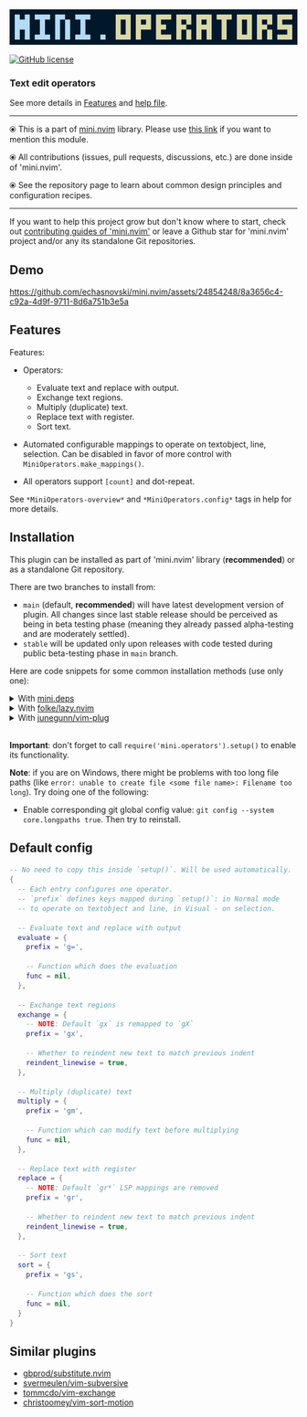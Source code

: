 <div align="center"> <img src="https://github.com/echasnovski/media/blob/main/mini.nvim/logo-2/logo-operators_readme.png" alt="mini.operators"/> </div>

<!-- badges: start -->
[![GitHub license](https://badgen.net/github/license/echasnovski/mini.nvim)](https://github.com/echasnovski/mini.nvim/blob/main/LICENSE)
<!-- badges: end -->

### Text edit operators

See more details in [Features](#features) and [help file](doc/mini-operators.txt).

---

⦿ This is a part of [mini.nvim](https://github.com/echasnovski/mini.nvim) library. Please use [this link](https://github.com/echasnovski/mini.nvim/blob/main/readmes/mini-operators.md) if you want to mention this module.

⦿ All contributions (issues, pull requests, discussions, etc.) are done inside of 'mini.nvim'.

⦿ See the repository page to learn about common design principles and configuration recipes.

---

If you want to help this project grow but don't know where to start, check out [contributing guides of 'mini.nvim'](https://github.com/echasnovski/mini.nvim/blob/main/CONTRIBUTING.md) or leave a Github star for 'mini.nvim' project and/or any its standalone Git repositories.

## Demo

https://github.com/echasnovski/mini.nvim/assets/24854248/8a3656c4-c92a-4d9f-9711-8d6a751b3e5a

## Features

Features:
- Operators:
    - Evaluate text and replace with output.
    - Exchange text regions.
    - Multiply (duplicate) text.
    - Replace text with register.
    - Sort text.

- Automated configurable mappings to operate on textobject, line, selection. Can be disabled in favor of more control with `MiniOperators.make_mappings()`.

- All operators support `[count]` and dot-repeat.

See `*MiniOperators-overview*` and `*MiniOperators.config*` tags in help for more details.

## Installation

This plugin can be installed as part of 'mini.nvim' library (**recommended**) or as a standalone Git repository.

There are two branches to install from:

- `main` (default, **recommended**) will have latest development version of plugin. All changes since last stable release should be perceived as being in beta testing phase (meaning they already passed alpha-testing and are moderately settled).
- `stable` will be updated only upon releases with code tested during public beta-testing phase in `main` branch.

Here are code snippets for some common installation methods (use only one):

<details>
<summary>With <a href="https://github.com/echasnovski/mini.nvim/blob/main/readmes/mini-deps.md">mini.deps</a></summary>
<table>
    <thead>
        <tr>
            <th>Github repo</th>
            <th>Branch</th> <th>Code snippet</th>
        </tr>
    </thead>
    <tbody>
        <tr>
            <td rowspan=2>'mini.nvim' library</td> <td>Main</td> <td rowspan=2><i>Follow recommended 'mini.deps' installation</i></td>
        </tr>
        <tr>
            <td>Stable</td>
        </tr>
        <tr>
            <td rowspan=2>Standalone plugin</td> <td>Main</td> <td><code>add('echasnovski/mini.operators')</code></td>
        </tr>
        <tr>
            <td>Stable</td> <td><code>add({ source = 'echasnovski/mini.operators', checkout = 'stable' })</code></td>
        </tr>
    </tbody>
</table>
</details>

<details>
<summary>With <a href="https://github.com/folke/lazy.nvim">folke/lazy.nvim</a></summary>
<table>
    <thead>
        <tr>
            <th>Github repo</th>
            <th>Branch</th> <th>Code snippet</th>
        </tr>
    </thead>
    <tbody>
        <tr>
            <td rowspan=2>'mini.nvim' library</td>
            <td>Main</td> <td><code>{ 'echasnovski/mini.nvim', version = false },</code></td>
        </tr>
        <tr>
            <td>Stable</td> <td><code>{ 'echasnovski/mini.nvim', version = '*' },</code></td>
        </tr>
        <tr>
            <td rowspan=2>Standalone plugin</td>
            <td>Main</td> <td><code>{ 'echasnovski/mini.operators', version = false },</code></td>
        </tr>
        <tr>
            <td>Stable</td> <td><code>{ 'echasnovski/mini.operators', version = '*' },</code></td>
        </tr>
    </tbody>
</table>
</details>

<details>
<summary>With <a href="https://github.com/junegunn/vim-plug">junegunn/vim-plug</a></summary>
<table>
    <thead>
        <tr>
            <th>Github repo</th>
            <th>Branch</th> <th>Code snippet</th>
        </tr>
    </thead>
    <tbody>
        <tr>
            <td rowspan=2>'mini.nvim' library</td>
            <td>Main</td> <td><code>Plug 'echasnovski/mini.nvim'</code></td>
        </tr>
        <tr>
            <td>Stable</td> <td><code>Plug 'echasnovski/mini.nvim', { 'branch': 'stable' }</code></td>
        </tr>
        <tr>
            <td rowspan=2>Standalone plugin</td> <td>Main</td> <td><code>Plug 'echasnovski/mini.operators'</code></td>
        </tr>
        <tr>
            <td>Stable</td> <td><code>Plug 'echasnovski/mini.operators', { 'branch': 'stable' }</code></td>
        </tr>
    </tbody>
</table>
</details>

<br>

**Important**: don't forget to call `require('mini.operators').setup()` to enable its functionality.

**Note**: if you are on Windows, there might be problems with too long file paths (like `error: unable to create file <some file name>: Filename too long`). Try doing one of the following:
- Enable corresponding git global config value: `git config --system core.longpaths true`. Then try to reinstall.

## Default config

```lua
-- No need to copy this inside `setup()`. Will be used automatically.
{
  -- Each entry configures one operator.
  -- `prefix` defines keys mapped during `setup()`: in Normal mode
  -- to operate on textobject and line, in Visual - on selection.

  -- Evaluate text and replace with output
  evaluate = {
    prefix = 'g=',

    -- Function which does the evaluation
    func = nil,
  },

  -- Exchange text regions
  exchange = {
    -- NOTE: Default `gx` is remapped to `gX`
    prefix = 'gx',

    -- Whether to reindent new text to match previous indent
    reindent_linewise = true,
  },

  -- Multiply (duplicate) text
  multiply = {
    prefix = 'gm',

    -- Function which can modify text before multiplying
    func = nil,
  },

  -- Replace text with register
  replace = {
    -- NOTE: Default `gr*` LSP mappings are removed
    prefix = 'gr',

    -- Whether to reindent new text to match previous indent
    reindent_linewise = true,
  },

  -- Sort text
  sort = {
    prefix = 'gs',

    -- Function which does the sort
    func = nil,
  }
}
```

## Similar plugins

- [gbprod/substitute.nvim](https://github.com/gbprod/substitute.nvim)
- [svermeulen/vim-subversive](https://github.com/svermeulen/vim-subversive)
- [tommcdo/vim-exchange](https://github.com/tommcdo/vim-exchange)
- [christoomey/vim-sort-motion](https://github.com/christoomey/vim-sort-motion)
